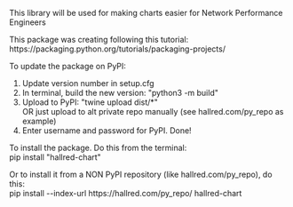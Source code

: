 <p>This library will be used for making charts easier for Network Performance Engineers</p>

<p>This package was creating following this tutorial:<br />
https://packaging.python.org/tutorials/packaging-projects/</p>

<p>To update the package on PyPI:</p>
<ol>
    <li>Update version number in setup.cfg</li>
    <li>In terminal, build the new version: "python3 -m build"</li>
    <li>Upload to PyPI: "twine upload dist/*"<br />
        OR just upload to alt private repo manually (see hallred.com/py_repo as example)</li>
    <li>Enter username and password for PyPI. Done!</li>
</ol>


<p>To install the package. Do this from the terminal:<br />
pip install "hallred-chart"
</p>

<p>Or to install it from a NON PyPI repository (like hallred.com/py_repo), do this:<br />
pip install --index-url https://hallred.com/py_repo/ hallred-chart
</p>